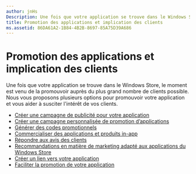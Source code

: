 ```yaml
---
author: jnHs
Description: Une fois que votre application se trouve dans le Windows Store, le moment est venu de la promouvoir auprès du plus grand nombre de clients possible.
title: Promotion des applications et implication des clients
ms.assetid: 86DA61A2-1B84-4B2B-8697-85A75D39A686
---
```


# Promotion des applications et implication des clients


Une fois que votre application se trouve dans le Windows Store, le moment est venu de la promouvoir auprès du plus grand nombre de clients possible. Nous vous proposons plusieurs options pour promouvoir votre application et vous aider à susciter l'intérêt de vos clients.

-   [Créer une campagne de publicité pour votre application](create-an-ad-campaign-for-your-app.md)
-   [Créer une campagne personnalisée de promotion d’applications](create-a-custom-app-promotion-campaign.md)
-   [Générer des codes promotionnels](generate-promotional-codes.md)
-   [Commercialiser des applications et produits in-app](put-apps-and-iaps-on-sale.md)
-   [Répondre aux avis des clients](respond-to-customer-reviews.md)
-   [Recommandations en matière de marketing adapté aux applications du Windows Store](app-marketing-guidelines.md)
-   [Créer un lien vers votre application](link-to-your-app.md)
-   [Faciliter la promotion de votre application](make-your-app-easier-to-promote.md)

 

 






<!--HONumber=May16_HO2-->


